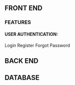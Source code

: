 
## FRONT END

### FEATURES

#### USER AUTHENTICATION:
Login
Register
Forgot Password





## BACK END

## DATABASE




<!-- separate database for username password and other things -->
<!-- tight security -->
<!-- database vs file space -->
